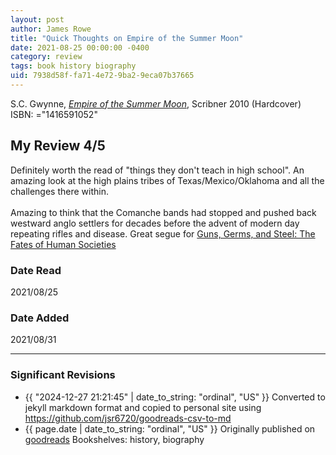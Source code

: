 ```yaml
---
layout: post
author: James Rowe
title: "Quick Thoughts on Empire of the Summer Moon"
date: 2021-08-25 00:00:00 -0400
category: review
tags: book history biography
uid: 7938d58f-fa71-4e72-9ba2-9eca07b37665
---
```


S.C. Gwynne, *[Empire of the Summer Moon](https://www.goodreads.com/book/show/7648269)*,  Scribner 2010 (Hardcover) ISBN: ="1416591052"

## My Review 4/5

Definitely worth the read of "things they don't teach in high school". An amazing look at the high plains tribes of Texas/Mexico/Oklahoma and all the challenges there within.<br/><br/>Amazing to think that the Comanche bands had stopped and pushed back westward anglo settlers for decades before the advent of modern day repeating rifles and disease. Great segue for [Guns, Germs, and Steel: The Fates of Human Societies](https://www.goodreads.com/book/show/1842)

### Date Read
2021/08/25

### Date Added
2021/08/31

---

### Significant Revisions

- {{ "2024-12-27 21:21:45" | date_to_string: "ordinal", "US" }} Converted to jekyll markdown format and copied to personal site using <https://github.com/jsr6720/goodreads-csv-to-md>
- {{ page.date | date_to_string: "ordinal", "US" }} Originally published on [goodreads](https://www.goodreads.com) Bookshelves: history, biography